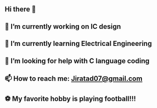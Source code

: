 ## Hi there 👋
## 🔭 I’m currently working on IC design
## 🌱 I’m currently learning Electrical Engineering
## 🤔 I’m looking for help with C language coding
## 📫 How to reach me: Jiratad07@gmail.com
## ⚽ My favorite hobby is playing football!!!

<!--
**Jiratad/Jiratad** is a ✨ _special_ ✨ repository because its `README.md` (this file) appears on your GitHub profile.

Here are some ideas to get you started:

## 🔭 I’m currently working on IC design
## 🌱 I’m currently learning Electrical Engineering
## 🤔 I’m looking for help with C language coding
## 📫 How to reach me: Jiratad07@gmail.com
-->
